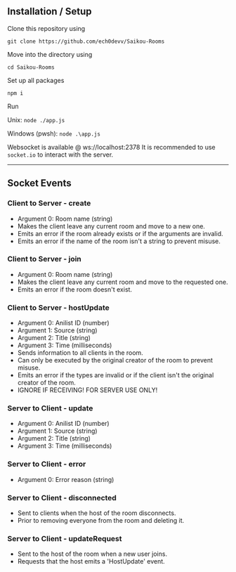 ## Installation / Setup

Clone this repository using

`git clone https://github.com/ech0devv/Saikou-Rooms`

Move into the directory using

`cd Saikou-Rooms`

Set up all packages

`npm i`

Run

Unix: `node ./app.js`

Windows (pwsh): `node .\app.js`

Websocket is available @ ws://localhost:2378
It is recommended to use `socket.io` to interact with the server.

------------
## Socket Events

### Client to Server - create
- Argument 0: Room name (string)
- Makes the client leave any current room and move to a new one.
- Emits an error if the room already exists or if the arguments are invalid.
- Emits an error if the name of the room isn't a string to prevent misuse.

### Client to Server - join
- Argument 0: Room name (string)
- Makes the client leave any current room and move to the requested one.
- Emits an error if the room doesn't exist.

### Client to Server - hostUpdate
- Argument 0: Anilist ID (number)
- Argument 1: Source (string)
- Argument 2: Title (string)
- Argument 3: Time (milliseconds)
- Sends information to all clients in the room.
- Can only be executed by the original creator of the room to prevent misuse.
- Emits an error if the types are invalid or if the client isn't the original creator of the room.
- IGNORE IF RECEIVING! FOR SERVER USE ONLY!

### Server to Client - update
- Argument 0: Anilist ID (number)
- Argument 1: Source (string)
- Argument 2: Title (string)
- Argument 3: Time (milliseconds)

### Server to Client - error
- Argument 0: Error reason (string)

### Server to Client - disconnected
- Sent to clients when the host of the room disconnects.
- Prior to removing everyone from the room and deleting it.

### Server to Client - updateRequest
- Sent to the host of the room when a new user joins.
- Requests that the host emits a 'HostUpdate' event.